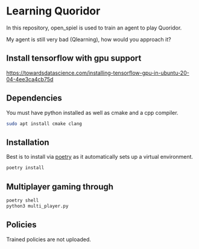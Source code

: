 # Learning Quoridor

In this repository, open_spiel is used to train an agent to play Quoridor.

My agent is still very bad (Qlearning), how would you approach it?

## Install tensorflow with gpu support
https://towardsdatascience.com/installing-tensorflow-gpu-in-ubuntu-20-04-4ee3ca4cb75d

## Dependencies

You must have python installed as well as cmake and a cpp compiler.

```bash
sudo apt install cmake clang
```

## Installation

Best is to install via [poetry](https://python-poetry.org/docs/) 
as it automatically sets up a virtual environment.

```bash
poetry install
```

## Multiplayer gaming through

```bash
poetry shell
python3 multi_player.py
```

## Policies

Trained policies are not uploaded.
